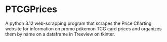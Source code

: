 # PTCGPrices
A python 3.12 web-scrapping program that scrapes the Price Charting website for information on promo pókemon TCG card prices and organizes them by name on a dataframe in Treeview on tkinter.
